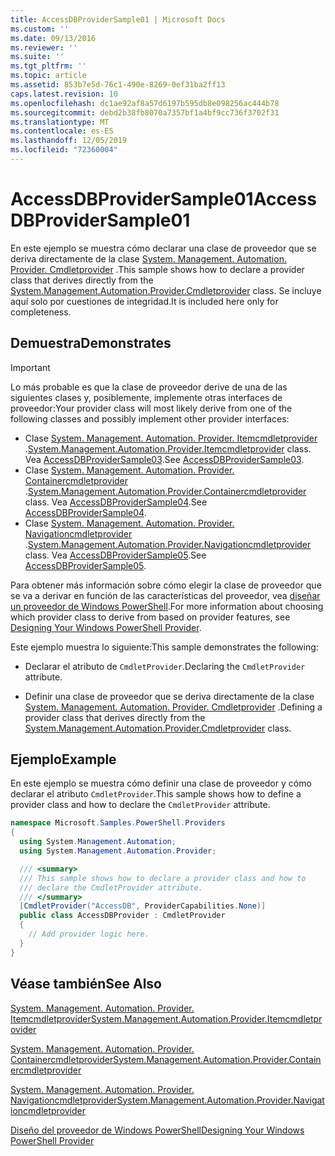 ```yaml
---
title: AccessDBProviderSample01 | Microsoft Docs
ms.custom: ''
ms.date: 09/13/2016
ms.reviewer: ''
ms.suite: ''
ms.tgt_pltfrm: ''
ms.topic: article
ms.assetid: 853b7e5d-76c1-490e-8269-0ef31ba2ff13
caps.latest.revision: 10
ms.openlocfilehash: dc1ae92af8a57d6197b595db8e098256ac444b78
ms.sourcegitcommit: debd2b38fb8070a7357bf1a4bf9cc736f3702f31
ms.translationtype: MT
ms.contentlocale: es-ES
ms.lasthandoff: 12/05/2019
ms.locfileid: "72360004"
---
```

# <a name="accessdbprovidersample01"></a><span data-ttu-id="312d3-102">AccessDBProviderSample01</span><span class="sxs-lookup"><span data-stu-id="312d3-102">AccessDBProviderSample01</span></span>

<span data-ttu-id="312d3-103">En este ejemplo se muestra cómo declarar una clase de proveedor que se deriva directamente de la clase [System. Management. Automation. Provider. Cmdletprovider](/dotnet/api/System.Management.Automation.Provider.CmdletProvider) .</span><span class="sxs-lookup"><span data-stu-id="312d3-103">This sample shows how to declare a provider class that derives directly from the [System.Management.Automation.Provider.Cmdletprovider](/dotnet/api/System.Management.Automation.Provider.CmdletProvider) class.</span></span> <span data-ttu-id="312d3-104">Se incluye aquí solo por cuestiones de integridad.</span><span class="sxs-lookup"><span data-stu-id="312d3-104">It is included here only for completeness.</span></span>

## <a name="demonstrates"></a><span data-ttu-id="312d3-105">Demuestra</span><span class="sxs-lookup"><span data-stu-id="312d3-105">Demonstrates</span></span>

> [!IMPORTANT]
> <span data-ttu-id="312d3-106">Lo más probable es que la clase de proveedor derive de una de las siguientes clases y, posiblemente, implemente otras interfaces de proveedor:</span><span class="sxs-lookup"><span data-stu-id="312d3-106">Your provider class will most likely derive from one of the following classes and possibly implement other provider interfaces:</span></span>
>
> -   <span data-ttu-id="312d3-107">Clase [System. Management. Automation. Provider. Itemcmdletprovider](/dotnet/api/System.Management.Automation.Provider.ItemCmdletProvider) .</span><span class="sxs-lookup"><span data-stu-id="312d3-107">[System.Management.Automation.Provider.Itemcmdletprovider](/dotnet/api/System.Management.Automation.Provider.ItemCmdletProvider) class.</span></span> <span data-ttu-id="312d3-108">Vea [AccessDBProviderSample03](./accessdbprovidersample03.md).</span><span class="sxs-lookup"><span data-stu-id="312d3-108">See [AccessDBProviderSample03](./accessdbprovidersample03.md).</span></span>
> -   <span data-ttu-id="312d3-109">Clase [System. Management. Automation. Provider. Containercmdletprovider](/dotnet/api/System.Management.Automation.Provider.ContainerCmdletProvider) .</span><span class="sxs-lookup"><span data-stu-id="312d3-109">[System.Management.Automation.Provider.Containercmdletprovider](/dotnet/api/System.Management.Automation.Provider.ContainerCmdletProvider) class.</span></span> <span data-ttu-id="312d3-110">Vea [AccessDBProviderSample04](./accessdbprovidersample04.md).</span><span class="sxs-lookup"><span data-stu-id="312d3-110">See [AccessDBProviderSample04](./accessdbprovidersample04.md).</span></span>
> -   <span data-ttu-id="312d3-111">Clase [System. Management. Automation. Provider. Navigationcmdletprovider](/dotnet/api/System.Management.Automation.Provider.NavigationCmdletProvider) .</span><span class="sxs-lookup"><span data-stu-id="312d3-111">[System.Management.Automation.Provider.Navigationcmdletprovider](/dotnet/api/System.Management.Automation.Provider.NavigationCmdletProvider) class.</span></span> <span data-ttu-id="312d3-112">Vea [AccessDBProviderSample05](./accessdbprovidersample05.md).</span><span class="sxs-lookup"><span data-stu-id="312d3-112">See [AccessDBProviderSample05](./accessdbprovidersample05.md).</span></span>
>
> <span data-ttu-id="312d3-113">Para obtener más información sobre cómo elegir la clase de proveedor que se va a derivar en función de las características del proveedor, vea [diseñar un proveedor de Windows PowerShell](./provider-types.md).</span><span class="sxs-lookup"><span data-stu-id="312d3-113">For more information about choosing which provider class to derive from based on provider features, see [Designing Your Windows PowerShell Provider](./provider-types.md).</span></span>

<span data-ttu-id="312d3-114">Este ejemplo muestra lo siguiente:</span><span class="sxs-lookup"><span data-stu-id="312d3-114">This sample demonstrates the following:</span></span>

- <span data-ttu-id="312d3-115">Declarar el atributo de `CmdletProvider`.</span><span class="sxs-lookup"><span data-stu-id="312d3-115">Declaring the `CmdletProvider` attribute.</span></span>

- <span data-ttu-id="312d3-116">Definir una clase de proveedor que se deriva directamente de la clase [System. Management. Automation. Provider. Cmdletprovider](/dotnet/api/System.Management.Automation.Provider.CmdletProvider) .</span><span class="sxs-lookup"><span data-stu-id="312d3-116">Defining a provider class that derives directly from the [System.Management.Automation.Provider.Cmdletprovider](/dotnet/api/System.Management.Automation.Provider.CmdletProvider) class.</span></span>

## <a name="example"></a><span data-ttu-id="312d3-117">Ejemplo</span><span class="sxs-lookup"><span data-stu-id="312d3-117">Example</span></span>

<span data-ttu-id="312d3-118">En este ejemplo se muestra cómo definir una clase de proveedor y cómo declarar el atributo `CmdletProvider`.</span><span class="sxs-lookup"><span data-stu-id="312d3-118">This sample shows how to define a provider class and how to declare the `CmdletProvider` attribute.</span></span>

```csharp
namespace Microsoft.Samples.PowerShell.Providers
{
  using System.Management.Automation;
  using System.Management.Automation.Provider;

  /// <summary>
  /// This sample shows how to declare a provider class and how to
  /// declare the CmdletProvider attribute.
  /// </summary>
  [CmdletProvider("AccessDB", ProviderCapabilities.None)]
  public class AccessDBProvider : CmdletProvider
  {
    // Add provider logic here.
  }
}
```

## <a name="see-also"></a><span data-ttu-id="312d3-119">Véase también</span><span class="sxs-lookup"><span data-stu-id="312d3-119">See Also</span></span>

[<span data-ttu-id="312d3-120">System. Management. Automation. Provider. Itemcmdletprovider</span><span class="sxs-lookup"><span data-stu-id="312d3-120">System.Management.Automation.Provider.Itemcmdletprovider</span></span>](/dotnet/api/System.Management.Automation.Provider.ItemCmdletProvider)

[<span data-ttu-id="312d3-121">System. Management. Automation. Provider. Containercmdletprovider</span><span class="sxs-lookup"><span data-stu-id="312d3-121">System.Management.Automation.Provider.Containercmdletprovider</span></span>](/dotnet/api/System.Management.Automation.Provider.ContainerCmdletProvider)

[<span data-ttu-id="312d3-122">System. Management. Automation. Provider. Navigationcmdletprovider</span><span class="sxs-lookup"><span data-stu-id="312d3-122">System.Management.Automation.Provider.Navigationcmdletprovider</span></span>](/dotnet/api/System.Management.Automation.Provider.NavigationCmdletProvider)

[<span data-ttu-id="312d3-123">Diseño del proveedor de Windows PowerShell</span><span class="sxs-lookup"><span data-stu-id="312d3-123">Designing Your Windows PowerShell Provider</span></span>](./provider-types.md)